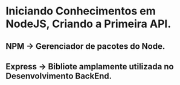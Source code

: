 <h1>Iniciando Conhecimentos em NodeJS, Criando a Primeira API.</h1>
<h2>NPM -> Gerenciador de pacotes do Node.</h2>
<h2>Express -> Bibliote amplamente utilizada no Desenvolvimento BackEnd.</h2>
